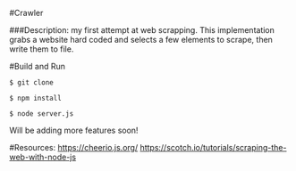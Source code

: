 #Crawler

###Description:
my first attempt at web scrapping. This implementation grabs a website hard coded and selects a few elements to scrape, then write them to file.

#Build and Run

``` $ git clone ```

``` $ npm install ```

``` $ node server.js ```

Will be adding more features soon!

#Resources:
https://cheerio.js.org/
https://scotch.io/tutorials/scraping-the-web-with-node-js
